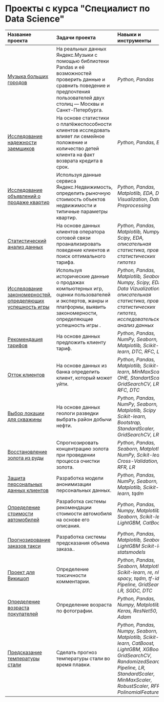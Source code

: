 # Проекты с курса "Специалист по Data Science"
| Название проекта | Задачи проекта | Навыки и инструменты | 
| :---------------------- | :---------------------- | :---------------------- |
| [Музыка больших городов](big_cities_music) | На реальных данных Яндекс.Музыки c помощью библиотеки Pandas и её возможностей проверить данные и сравнить поведение и предпочтения пользователей двух столиц — Москвы и Санкт-Петербурга.| *Python, Pandas* |
| [Исследование надежности заемщиков](investigate_borrowers'_reliability) | На основе статистики о платёжеспособности клиентов исследовать влияет ли семейное положение и количество детей клиента на факт возврата кредита в срок.| *Python, Pandas, EDA* |
| [Исследование объявлений о продаже квартир](sale_apartments_announcements) | Используя данные сервиса Яндекс.Недвижимость, определить рыночную стоимость объектов недвижимости и типичные параметры квартир.| *Python, Pandas, Matplotlib, EDA, Data Visualization, Data Preprocessing* |
| [Статистический анализ данных](statistical_data_analysis) | На основе данных клиентов оператора сотовой связи проанализировать поведение клиентов и поиск оптимального тарифа.| *Python, Pandas, Matplotlib, Numpy, Scipy, EDA, описательная статистика, проверка статистических гипотез* |
| [Исследование закономерностей, определяющих успешность игры](success_of_games) | Используя исторические данные о продажах компьютерных игр, оценки пользователей и экспертов, жанры и платформы, выявить закономерности, определяющие успешность игры .| *Python, Pandas, Matplotlib, Seaborn, Numpy, Scipy, EDA, Data Vizualization, описательная статистика, проверка статистических гипотез, исследовательский анализ данных* |
| [Рекомендация тарифов](tariff_recommendation) | На основе данных предложить клиенту тариф.| *Python, Pandas, NumPy, Seaborn, Matplotlib, Scikit-learn, DTC, RFC, LR* |
| [Отток клиентов](customer_churn) | На основе данных из банка определить клиент, который может уйти.| *Python, Pandas, Matplotlib, Scikit-learn, MinMaxScaler, OHE, StandartScaler, GridSearchCV, LR, RFC, DTC* |
| [Выбор локации для скважины](location_for_well) | На основе данных геологи разведки выбрать район добычи нефти.| *Python, Pandas, NumPy, Seaborn, Matplotlib, Scipy Scikit-learn, Bootstrap, StandardScaler, GridSearchCV, LR* |
| [Восстановление золота из руды](recovere_gold_from_ore) | Спрогнозировать концентрацию золота при проведении процесса очистки золота.| *Python, Pandas, Seaborn, Matplotlib, NumPy, Scikit-learn, Cross-Validation, DTR, RFR, LR* |
| [Защита персональных данных клиентов](protect_data_of_clients) | Разработка модели анонимизации персональных данных.| *Python, Pandas, NumPy, Seaborn, Matplotlib, Scikit-learn, tqdm* |
| [Определение стоимости автомобилей](cost_of_cars) | Разработка системы рекомендации стоимости автомобиля на основе его описания.| *Python, Pandas, Numpy, Matplotlib, Seaborn, Scikit-learn, LightGBM, CatBoost* |
| [Прогнозирование заказов такси](forecast_taxi_orders) | Разработка системы предсказания объема заказа..| *Python, Pandas, Matplotlib, Seaborn, LightGBM Scikit-learn, statsmodels* |
| [Проект для Викишоп](project_for_Wikishop) | Определение токсичности комментарии.| *Python, Pandas, Seaborn, Matplotlib, Scikit-learn, re, nltk, spacy, tqdm, tf-idf, Pipeline, GridSearch, LR, SGDC, DTC* |
| [Определение возраста покупателей](determ_age_of_buyers) | Определение возраста по фотографии.| *Python, Pandas, Numpy, Matplotlib, Keras, ResNet50, Adam* |
| [Предсказание температуры стали](big_cities_music) | Сделать прогноз температуры стали во время плавки.| *Python, Pandas, Numpy, Seaborn, Matplotlib, Scikit-learn, CatBoost, LightGBM, XGBoost, GridSearchCV, RandomizedSearchCV, Pipeline, LR, StandardScaler, MinMaxScaler, RobustScaler, RFR, PolinomialFeatures* |
